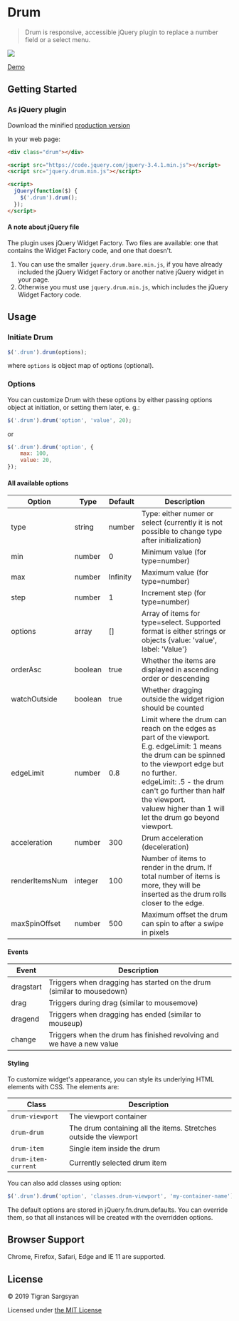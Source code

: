 # Drum

> Drum is responsive, accessible jQuery plugin to replace a number field or a select menu.

![](https://i.imgur.com/4XWzVFL.png)

[Demo][site]


## Getting Started

### As jQuery plugin

Download the minified [production version][jquery-min]

In your web page:
```html
<div class="drum"></div>

<script src="https://code.jquery.com/jquery-3.4.1.min.js"></script>
<script src="jquery.drum.min.js"></script>

<script>
  jQuery(function($) {
    $('.drum').drum();
  });
</script>
```

#### A note about jQuery file
The plugin uses jQuery Widget Factory. Two files are available: one that contains the Widget Factory code, and one that doesn't.
1. You can use the smaller `jquery.drum.bare.min.js`, if you have already included the jQuery Widget Factory or another native jQuery widget in your page.
1. Otherwise you must use `jquery.drum.min.js`, which includes the jQuery Widget Factory code.


## Usage
### Initiate Drum

```js
$('.drum').drum(options);
```
where `options` is object map of options (optional).


### Options
You can customize Drum with these options by either passing options object at initiation, or setting them later, e. g.:

```js
$('.drum').drum('option', 'value', 20);
```
or
```js
$('.drum').drum('option', {
	max: 100,
	value: 20,
});
```

#### All available options

| Option     | Type    | Default | Description |
| ------     | ----    | ------- | ----------- |
| type | string | number | Type: either numer or select (currently it is not possible to change type after initialization) |
| min | number | 0 | Minimum value (for type=number) |
| max | number | Infinity | Maximum value (for type=number) |
| step | number | 1 | Increment step (for type=number) |
| options | array | [] | Array of items for type=select. Supported format is either strings or objects {value: 'value', label: 'Value'} |
| orderAsc | boolean | true | Whether the items are displayed in ascending order or descending |
| watchOutside | boolean | true | Whether dragging outside the widget rigion should be counted |
| edgeLimit | number | 0.8 | Limit where the drum can reach on the edges as part of the viewport.<br>E.g. edgeLimit: 1 means the drum can be spinned to the viewport edge but no further.<br>edgeLimit: .5 - the drum can't go further than half the viewport.<br>valuew higher than 1 will let the drum go beyond viewport. |
| acceleration | number | 300 | Drum acceleration (deceleration) |
| renderItemsNum | integer | 100 | Number of items to render in the drum. If total number of items is more, they will be inserted as the drum rolls closer to the edge. |
| maxSpinOffset | number | 500 | Maximum offset the drum can spin to after a swipe in pixels |


#### Events

| Event | Description |
| ----- | ----------- |
| dragstart | Triggers when dragging has started on the drum (similar to mousedown) |
| drag | Triggers during drag (similar to mousemove) |
| dragend | Triggers when dragging has ended (similar to mouseup) |
| change | Triggers when the drum has finished revolving and we have a new value |


#### Styling

To customize widget's appearance, you can style its underlying HTML elements with CSS.
The elements are:

| Class               | Description |
| ------------------- | ----------- |
| `drum-viewport`     | The viewport container |
| `drum-drum`         | The drum containing all the items. Stretches outside the viewport |
| `drum-item`         | Single item inside the drum |
| `drum-item-current` | Currently selected drum item |

You can also add classes using option:
```js
$('.drum').drum('option', 'classes.drum-viewport', 'my-container-name');
```


The default options are stored in jQuery.fn.drum.defaults. You can override them, so that all instances will be created with the overridden options.


## Browser Support
Chrome, Firefox, Safari, Edge and IE 11 are supported.


## License
© 2019 Tigran Sargsyan

Licensed under [the MIT License][license]


[jquery-min]: https://raw.githubusercontent.com/tigrr/drum/master/jquery.drum.min.js
[site]: https://tigrr.github.io/drum/
[license]: https://github.com/tigrr/drum/blob/master/LICENSE

